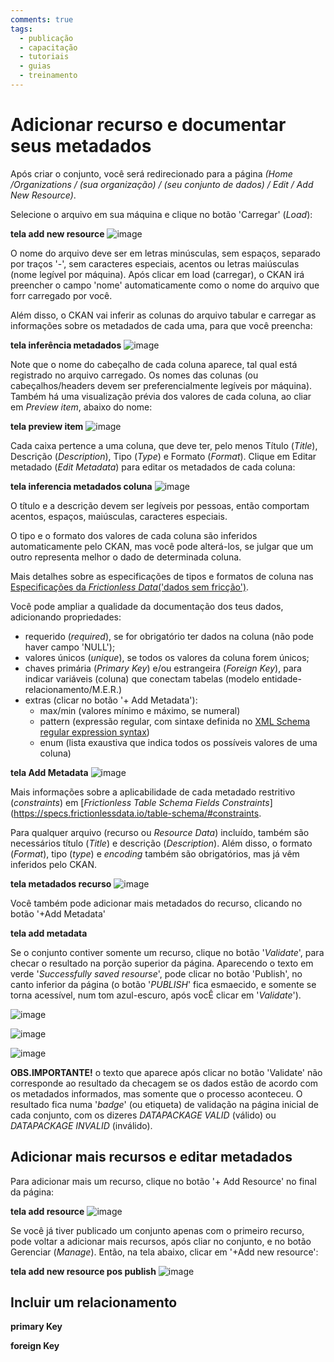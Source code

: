 ```yaml
---
comments: true
tags:
  - publicação
  - capacitação
  - tutoriais
  - guias
  - treinamento
---
```


# Adicionar recurso e documentar seus metadados

Após criar o conjunto, você será redirecionado para a página _(Home /Organizations / (sua organização) / (seu conjunto de dados) / Edit / Add New Resource)_.

Selecione o arquivo em sua máquina e clique no botão 'Carregar' (_Load_): 
	
**tela add new resource**
![image](https://user-images.githubusercontent.com/52294411/235779150-0a846533-bb46-4ae3-9d59-e5bda9520b8c.png)

O nome do arquivo deve ser em letras minúsculas, sem espaços, separado por traços '-', sem caracteres especiais, acentos ou letras maiúsculas (nome legível por máquina). Após clicar em load (carregar), o CKAN irá preencher o campo 'nome' automaticamente como o nome do arquivo que forr carregado por você.
	
Além disso, o CKAN vai inferir as colunas do arquivo tabular e carregar as informações sobre os metadados de cada uma, para que você preencha:

**tela inferência metadados**
![image](https://user-images.githubusercontent.com/52294411/235779423-197e18e0-89fe-41be-9fc6-90298e3971fe.png)

Note que o nome do cabeçalho de cada coluna aparece, tal qual está registrado no arquivo carregado. Os nomes das colunas (ou cabeçalhos/headers devem ser preferencialmente legíveis por máquina). Também há uma visualização prévia dos valores de cada coluna, ao cliar em _Preview item_, abaixo do nome:

**tela preview item**
![image](https://user-images.githubusercontent.com/52294411/235265080-a4f80f6c-dcae-4ea8-95e7-6cb4f2438213.png)
	
Cada caixa pertence a uma coluna, que deve ter, pelo menos Título (_Title_), Descrição (_Description_), Tipo (_Type_) e Formato (_Format_). Clique em Editar metadado (_Edit Metadata_) para editar os metadados de cada coluna:

**tela inferencia metadados coluna**
![image](https://user-images.githubusercontent.com/52294411/235264994-53357788-1dc7-4977-b4d3-050fd0773e9c.png)
	
O título e a descrição devem ser legíveis por pessoas, então comportam acentos, espaços, maiúsculas, caracteres especiais.

O tipo e o formato dos valores de cada coluna são inferidos automaticamente pelo CKAN, mas você pode alterá-los, se julgar que um outro representa melhor o dado de determinada coluna. 

Mais detalhes sobre as especificações de tipos e formatos de coluna nas [Especificações da _Frictionless Data_('dados sem fricção')](https://specs.frictionlessdata.io/table-schema/#field-descriptors).

Você pode ampliar a qualidade da documentação dos teus dados, adicionando propriedades:

- requerido (_required_), se for obrigatório ter dados na coluna (não pode haver campo 'NULL');
- valores únicos (_unique_), se todos os valores da coluna forem únicos;
- chaves primária (_Primary Key_) e/ou estrangeira (_Foreign Key_), para indicar variáveis (coluna) que conectam tabelas (modelo entidade-relacionamento/M.E.R.)
- extras (clicar no botão '+ Add Metadata'):
	- max/min (valores mínimo e máximo, se numeral)
	- pattern (expressão regular, com sintaxe definida no [XML Schema regular expression syntax](http://www.w3.org/TR/xmlschema-2/#regexs))
	- enum (lista exaustiva que indica todos os possíveis valores de uma coluna)

**tela Add Metadata**
![image](https://user-images.githubusercontent.com/52294411/235783577-3291d706-8633-4d3c-9d5d-0a248761fc7f.png)

Mais informações sobre a aplicabilidade de cada metadado restritivo (_constraints_) em [_Frictionless Table Schema Fields Constraints_](https://specs.frictionlessdata.io/table-schema/#constraints.

Para qualquer arquivo (recurso ou _Resource Data_) incluído, também são necessários título (_Title_) e descrição (_Description_). Além disso, o formato (_Format_), tipo (_type_) e _encoding_ também são obrigatórios, mas já vêm inferidos pelo CKAN.

**tela metadados recurso**
![image](https://user-images.githubusercontent.com/52294411/235780576-6b0c758c-9261-4776-b29d-7a62a5f66e04.png)

Você também pode adicionar mais metadados do recurso, clicando no botão '+Add Metadata'

**tela add metadata**


Se o conjunto contiver somente um recurso, clique no botão '_Validate_', para checar o resultado na porção superior da página. Aparecendo o texto em verde '_Successfully saved resourse_', pode clicar no botão 'Publish', no canto inferior da página (o botão '_PUBLISH_' fica esmaecido, e somente se torna acessível, num tom azul-escuro, após vocÊ clicar em '_Validate_'). 

![image](https://user-images.githubusercontent.com/52294411/235782539-3d554c36-f931-4398-983c-40e732691441.png)

![image](https://user-images.githubusercontent.com/52294411/235782711-44bca63d-11f7-4423-8bb4-1867c5ec6a08.png)

![image](https://user-images.githubusercontent.com/52294411/235782829-d41e5233-374b-4732-9e32-09bce15844e0.png)
	
**OBS.IMPORTANTE!** o texto que aparece após clicar no botão 'Validate' não corresponde ao resultado da checagem se os dados estão de acordo com os metadados informados, mas somente que o processo aconteceu. O resultado fica numa '_badge_' (ou etiqueta) de validação na página inicial de cada conjunto, com os dizeres _DATAPACKAGE VALID_ (válido) ou _DATAPACKAGE INVALID_ (inválido).


## Adicionar mais recursos e editar metadados

Para adicionar mais um recurso, clique no botão '+ Add Resource' no final da página:

**tela add resource**
![image](https://user-images.githubusercontent.com/52294411/235264889-294a182e-4328-4b56-bc47-ef6b0d6ead0b.png)
	
Se você já tiver publicado um conjunto apenas com o primeiro recurso, pode voltar a adicionar mais recursos, após cliar no conjunto, e no botão Gerenciar (_Manage_). Então, na tela abaixo, clicar em '+Add new resource':

**tela add new resource pos publish**
![image](https://user-images.githubusercontent.com/52294411/235785430-e49fe674-331f-4275-90f6-4b358078a302.png)
	
## Incluir um relacionamento
	
**primary Key**

**foreign Key**

